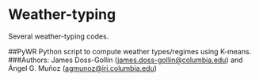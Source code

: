 # Weather-typing
Several weather-typing codes.

##PyWR
Python script to compute weather types/regimes using K-means.
###Authors:
James Doss-Gollin (james.doss-gollin@columbia.edu) and Ángel G. Muñoz (agmunoz@iri.columbia.edu)

